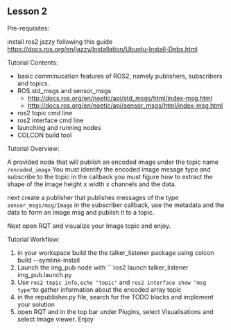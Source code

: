 ## Lesson 2

Pre-requisites: 

install ros2 jazzy following this guide https://docs.ros.org/en/jazzy/Installation/Ubuntu-Install-Debs.html

Tutorial Contents:
- basic comminucation features of ROS2, namely publishers, subscribers and topics.
- ROS std_msgs and sensor_msgs
  - http://docs.ros.org/en/noetic/api/std_msgs/html/index-msg.html
  - http://docs.ros.org/en/noetic/api/sensor_msgs/html/index-msg.html
- ros2 topic cmd line
- ros2 interface cmd line
- launching and running nodes
- COLCON build tool

Tutorial Overview:

A provided node that will publish an encoded image under the topic name ```/encoded_image```
You must identify the encoded image mesage type and subscribe to the topic
in the callback you must figure how to extract the shape of the image height x width x channels and the data.

next create a publisher that publishes messages of the type ```sensor_msgs/msg/Image```
in the subscriber callback, use the metadata and the data to form an Image msg and publish it to a topic.

Next open RQT and visualize your Image topic and enjoy.

Tutorial Workflow:

1. in your workspace build the the talker_listener package using colcon build --symlink-install
2. Launch the img_pub node with ```ros2 launch talker_listener img_pub.launch.py
3. Use ```ros2 topic info,echo "topic"``` and ```ros2 interface show "msg type"```to gather information about the encoded array topic
4. in the republisher.py file, search for the TODO blocks and implement your solution
5. open RQT and in the top bar under Plugins, select Visualisations and select Image viewer. Enjoy



